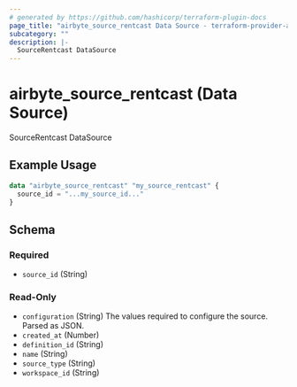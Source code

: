 ```yaml
---
# generated by https://github.com/hashicorp/terraform-plugin-docs
page_title: "airbyte_source_rentcast Data Source - terraform-provider-airbyte"
subcategory: ""
description: |-
  SourceRentcast DataSource
---
```


# airbyte_source_rentcast (Data Source)

SourceRentcast DataSource

## Example Usage

```terraform
data "airbyte_source_rentcast" "my_source_rentcast" {
  source_id = "...my_source_id..."
}
```

<!-- schema generated by tfplugindocs -->
## Schema

### Required

- `source_id` (String)

### Read-Only

- `configuration` (String) The values required to configure the source. Parsed as JSON.
- `created_at` (Number)
- `definition_id` (String)
- `name` (String)
- `source_type` (String)
- `workspace_id` (String)
